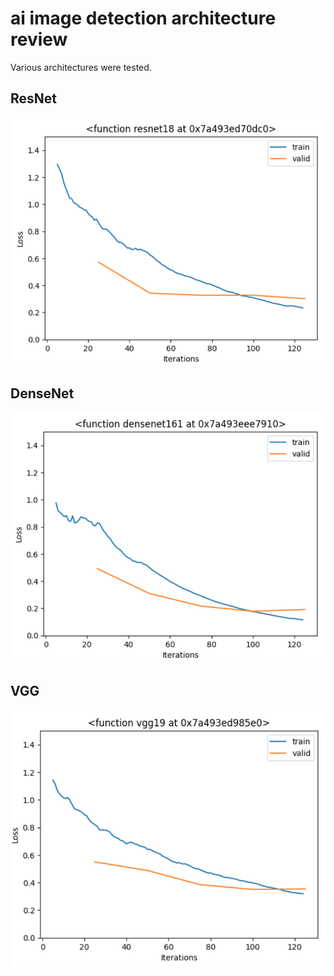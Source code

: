 # ai image detection architecture review

Various architectures were tested.

## ResNet
![ResNet18](../images/a_r18.png)

## DenseNet
![DenseNet161](../images/a_d161.png)

## VGG
![VGG19](../images/a_vgg19.png)

